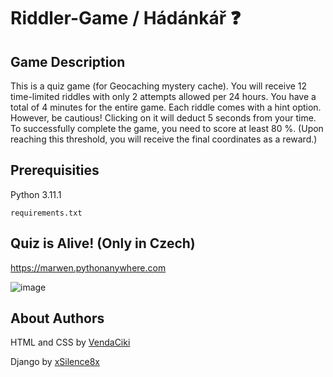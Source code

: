 # Riddler-Game / Hádánkář ❓
## Game Description
This is a quiz game (for Geocaching mystery cache). 
You will receive 12 time-limited riddles with only 2 attempts allowed per 24 hours. 
You have a total of 4 minutes for the entire game. 
Each riddle comes with a hint option. 
However, be cautious! Clicking on it will deduct 5 seconds from your time. 
To successfully complete the game, you need to score at least 80 %. 
(Upon reaching this threshold, you will receive the final coordinates as a reward.)

## Prerequisities
Python 3.11.1
```
requirements.txt
```

## Quiz is Alive! (Only in Czech)
https://marwen.pythonanywhere.com

![image](https://github.com/xSilence8x/Riddler-Quiz-Game/assets/50072173/230d4974-c14f-41e4-90a4-1326ab22a4dc)



## About Authors
HTML and CSS by [VendaCiki](https://github.com/vendaciki)

Django by [xSilence8x](https://github.com/xsilence8x)

